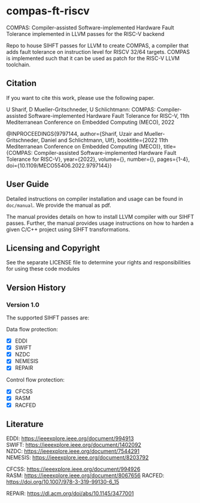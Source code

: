 # compas-ft-riscv
COMPAS: Compiler-assisted Software-implemented Hardware Fault Tolerance implemented in LLVM passes for the RISC-V backend

Repo to house SIHFT passes for LLVM to create COMPAS, a compiler that adds fault tolerance on instruction level for RISCV 32/64 targets.
COMPAS is implemented such that it can be used as patch for the RISC-V LLVM toolchain.

## Citation
If you want to cite this work, please use the following paper.

U Sharif, D Mueller-Gritschneder, U Schlichtmann: COMPAS: Compiler-assisted Software-implemented Hardware Fault Tolerance for RISC-V, 11th Mediterranean Conference on Embedded Computing (MECO), 2022

@INPROCEEDINGS{9797144,
  author={Sharif, Uzair and Mueller-Gritschneder, Daniel and Schlichtmann, Ulf},
  booktitle={2022 11th Mediterranean Conference on Embedded Computing (MECO)}, 
  title={COMPAS: Compiler-assisted Software-implemented Hardware Fault Tolerance for RISC-V}, 
  year={2022},
  volume={},
  number={},
  pages={1-4},
  doi={10.1109/MECO55406.2022.9797144}}



## User Guide
Detailed instructions on compiler installation and usage can be found in `doc/manual`. We provide the manual as pdf.

<!--
After cloning the repo, generate the user manual in `doc/manual` using latex compiler. For example, we used [`latexmk`](https://mg.readthedocs.io/latexmk.html) utitlity to generate the manual pdf in some build location using
```shell
$ latexmk -pdf doc/manual/main.tex -outdir=build/
```
-->

The manual provides details on how to install LLVM compiler with our SIHFT passes. Further, the manual provides usage instructions on how to harden a given C/C++ project using SIHFT transformations.

## Licensing and Copyright
See the separate LICENSE file to determine your rights and responsibilities for using these code modules

## Version History

### Version 1.0 
The supported SIHFT passes are:

Data flow protection:
- [x] EDDI
- [x] SWIFT
- [x] NZDC
- [x] NEMESIS
- [x] REPAIR

Control flow protection:
- [x] CFCSS
- [x] RASM
- [x] RACFED

## Literature
EDDI: https://ieeexplore.ieee.org/document/994913  
SWIFT: https://ieeexplore.ieee.org/document/1402092  
NZDC: https://ieeexplore.ieee.org/document/7544291  
NEMESIS: https://ieeexplore.ieee.org/document/8203792  

CFCSS: https://ieeexplore.ieee.org/document/994926  
RASM: https://ieeexplore.ieee.org/document/8067656
RACFED: https://doi.org/10.1007/978-3-319-99130-6_15

REPAIR: https://dl.acm.org/doi/abs/10.1145/3477001
